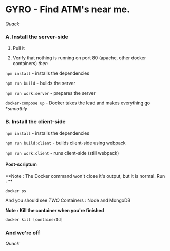 # GYRO - Find ATM's near me. 
*Quack*

### A.  Install the server-side

1. Pull it 

2. Verify that nothing is running on port 80 (apache, other docker containers) *then*


`npm install` - installs the dependencies

`npm run build` - builds the server 

`npm run work:server` - prepares the server

`docker-compose up` - Docker takes the lead and makes everything go **smoothly* 

### B. Install the client-side 


`npm install` - installs the dependencies

`npm run build:client` - builds client-side using webpack 

`npm run work:client` - runs client-side (still webpack)


#### Post-scriptum

**Note : The Docker command won't close it's output, but it is normal. Run : **

`docker ps`

And you should see *TWO* Containers : Node and MongoDB

**Note : Kill the container when you're finished**

`docker kill [containerId]`

### And we're off 
*Quack* 
